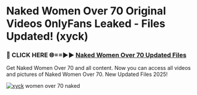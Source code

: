 # Naked Women Over 70 Original Videos 0nlyFans Leaked - Files Updated! (xyck)

<h3>🔴 CLICK HERE 🌐==►► <a href="https://tinyurl.com/yckcrads" rel="nofollow">Naked Women Over 70 Updated Files</a></h3>

Get Naked Women Over 70 and all content. Now you can access all videos and pictures of Naked Women Over 70. New Updated Files 2025!

[![xyck](https://i.imgur.com/hpKpOFt.gif)](https://tinyurl.com/yckcrads)
women over 70 naked